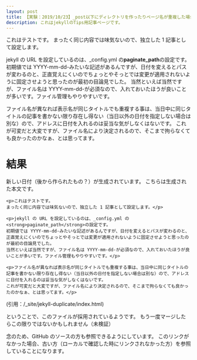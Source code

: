 ```yaml
---
layout: post
title: 【実験：2019/10/23】_post以下にディレクトリを作ったりページ名が重複した場合、URLはどうなるのか？
description: これはjekyllのTips用記事ページです。
---
```


これはテストです。
まったく同じ内容では味気ないので、独立した 1 記事として設定します。

jekyll の URL を設定しているのは、\_config.yml の**paginate_path**の設定です。
初期値では YYYY-mm-dd-みたいな記述があるんですが、日付を変えるとパスが変わるのと、正直覚えにくいのでちょっとやそっとでは変更が適用されないように固定させようと思ったのが最初の目論見でした。
当然といえば当然ですが、ファイル名は YYYY-mm-dd-が必須なので、入れておいたほうが良いことが多いです。ファイル管理もやりやすいです。

ファイル名が異なれば表示名が同じタイトルでも重複する事は、当日中に同じタイトルの記事を書かない限り存在し得ない（当日以外の日付を指定しない場合は別な）ので、アドレスに日付を入れるのは妥当な気がしなくはないです。
これが可変だと大変ですが、ファイル名により決定されるので、そこまで拘らなくても良かったのかなぁ、とは思ってます。

# 結果

新しい日付（後から作られたもの？）が生成されています。
こちらは生成された本文です。

```
<p>これはテストです。
まったく同じ内容では味気ないので、独立した 1 記事として設定します。</p>

<p>jekyll の URL を設定しているのは、_config.yml の<strong>paginate_path</strong>の設定です。
初期値では YYYY-mm-dd-みたいな記述があるんですが、日付を変えるとパスが変わるのと、正直覚えにくいのでちょっとやそっとでは変更が適用されないように固定させようと思ったのが最初の目論見でした。
当然といえば当然ですが、ファイル名は YYYY-mm-dd-が必須なので、入れておいたほうが良いことが多いです。ファイル管理もやりやすいです。</p>

<p>ファイル名が異なれば表示名が同じタイトルでも重複する事は、当日中に同じタイトルの記事を書かない限り存在し得ない（当日以外の日付を指定しない場合は別な）ので、アドレスに日付を入れるのは妥当な気がしなくはないです。
これが可変だと大変ですが、ファイル名により決定されるので、そこまで拘らなくても良かったのかなぁ、とは思ってます。</p>
```

(引用：/\_site/jekyll-duplicate/index.html)

ということで、このファイルが採用されているようです。
もう一度マージしたらこの限りではないかもしれません（未検証）

念のため、GitHub のソースの方も参照できるようにしています。
このリンクがなかった場合、古い方（ローカルで確認した時にリンクされなかった方）を参照していることになります。
